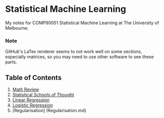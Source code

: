 # Statistical Machine Learning
My notes for COMP90051 Statistical Machine Learning at The University of Melbourne.

### Note
GitHub's LaTex renderer seems to not work well on some sections, especially matrices, so you may need to use other software to see these parts.

## Table of Contents
1. [Math Review](math_review.md)
2. [Statistical Schools of Thought](statistical_schools_of_thought.md)
3. [Linear Regression](linear_regression.md)
4. [Logistic Regression](logistic_regression.md)
5. [Regularisation] (Regularisation.md)
